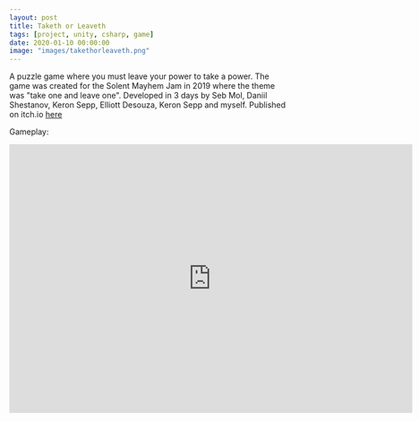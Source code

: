 ```yaml
---
layout: post
title: Taketh or Leaveth
tags: [project, unity, csharp, game]
date: 2020-01-10 00:00:00
image: "images/takethorleaveth.png"
---
```


A puzzle game where you must leave your power to take a power. The game was created for the Solent Mayhem Jam in 2019 where the theme was "take one and leave one". Developed in 3 days by Seb Mol, Daniil Shestanov, Keron Sepp, Elliott Desouza, Keron Sepp and myself. 
Published on itch.io [here](https://e-std.itch.io/taketh-or-leaveth)

Gameplay:
<iframe width="720" height="480" src="http://www.youtube.com/embed/9Jy8AXTm_Ow" frameborder="0" allow="accelerometer; autoplay; encrypted-media; gyroscope; picture-in-picture" allowfullscreen>&nbsp</iframe>